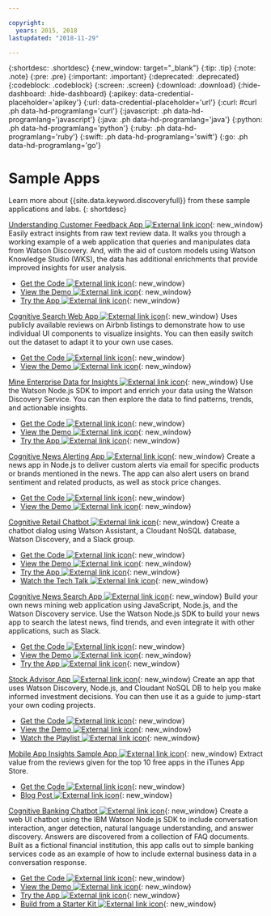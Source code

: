 ```yaml
---

copyright:
  years: 2015, 2018
lastupdated: "2018-11-29"

---
```


{:shortdesc: .shortdesc}
{:new_window: target="_blank"}
{:tip: .tip}
{:note: .note}
{:pre: .pre}
{:important: .important}
{:deprecated: .deprecated}
{:codeblock: .codeblock}
{:screen: .screen}
{:download: .download}
{:hide-dashboard: .hide-dashboard}
{:apikey: data-credential-placeholder='apikey'} 
{:url: data-credential-placeholder='url'}
{:curl: #curl .ph data-hd-programlang='curl'}
{:javascript: .ph data-hd-programlang='javascript'}
{:java: .ph data-hd-programlang='java'}
{:python: .ph data-hd-programlang='python'}
{:ruby: .ph data-hd-programlang='ruby'}
{:swift: .ph data-hd-programlang='swift'}
{:go: .ph data-hd-programlang='go'}

# Sample Apps

Learn more about {{site.data.keyword.discoveryfull}} from these sample applications and labs.
{: shortdesc}

[Understanding Customer Feedback App  ![External link icon](../../icons/launch-glyph.svg "External link icon")](http://ibm.biz/customerinsightspattern){: new_window}
Easily extract insights from raw text review data. It walks you through a working example of a web application that queries and manipulates data from Watson Discovery. And, with the aid of custom models using Watson Knowledge Studio (WKS), the data has additional enrichments that provide improved insights for user analysis.
  - [Get the Code  ![External link icon](../../icons/launch-glyph.svg "External link icon")](https://github.com/IBM/watson-discovery-food-reviews?cm_sp=Developer-_-develop-your-own-watson-discovery-service-application-_-Get-the-Code){: new_window}
  - [View the Demo  ![External link icon](../../icons/launch-glyph.svg "External link icon")](https://www.youtube.com/watch?v=gzlUSyLccSg){: new_window}
  - [Try the App  ![External link icon](../../icons/launch-glyph.svg "External link icon")](https://watson-discovery-food-reviews-demo.mybluemix.net/?cm_sp=dw-bluemix-_-code-_-devcenter){: new_window}

[Cognitive Search Web App  ![External link icon](../../icons/launch-glyph.svg "External link icon")](http://ibm.biz/searchpattern){: new_window}
Uses publicly available reviews on Airbnb listings to demonstrate how to use individual UI components to visualize insights. You can then easily switch out the dataset to adapt it to your own use cases.
  - [Get the Code  ![External link icon](../../icons/launch-glyph.svg "External link icon")](https://github.com/IBM/watson-discovery-ui?cm_sp=Developer-_-develop-a-fully-featured-web-app-built-on-the-watson-discovery-service-_-Get-the-Code){: new_window}
  - [View the Demo  ![External link icon](../../icons/launch-glyph.svg "External link icon")](https://www.youtube.com/watch?v=5EEmQwcjUa4&cm_sp=Developer-_-develop-a-fully-featured-web-app-built-on-the-watson-discovery-service-_-View-the-Video){: new_window}
    
[Mine Enterprise Data for Insights  ![External link icon](../../icons/launch-glyph.svg "External link icon")](http://ibm.biz/minedatapattern){: new_window}
Use the Watson Node.js SDK to import and enrich your data using the Watson Discovery Service. You can then explore the data to find patterns, trends, and actionable insights.
  - [Get the Code  ![External link icon](../../icons/launch-glyph.svg "External link icon")](https://github.com/IBM/watson-discovery-analyze-data-breaches?cm_sp=IBMCode-_-import-enrich-and-gain-insight-from-data-_-Get-the-Code){: new_window}
  - [View the Demo  ![External link icon](../../icons/launch-glyph.svg "External link icon")](https://www.youtube.com/watch?v=zAu9tHefdDc&cm_sp=IBMCode-_-import-enrich-and-gain-insight-from-data-_-View-the-Demo){: new_window}
  - [Try the App  ![External link icon](../../icons/launch-glyph.svg "External link icon")](https://watson-discovery-analyze-data-breaches-20180525204327714.mybluemix.net/?cm_sp=dw-bluemix-_-code-_-devcenter){: new_window}

[Cognitive News Alerting App   ![External link icon](../../icons/launch-glyph.svg "External link icon")](http://ibm.biz/newsalerting){: new_window}
Create a news app in Node.js to deliver custom alerts via email for specific products or brands mentioned in the news. The app can also alert users on brand sentiment and related products, as well as stock price changes.
  - [Get the Code  ![External link icon](../../icons/launch-glyph.svg "External link icon")](https://github.com/IBM/watson-discovery-news-alerting?cm_sp=IBMCode-_-create-a-cognitive-news-alerting-app-_-Get-the-Code){: new_window}
  - [View the Demo  ![External link icon](../../icons/launch-glyph.svg "External link icon")](https://www.youtube.com/watch?v=N-HaIpPGde0&cm_sp=IBMCode-_-create-a-cognitive-news-alerting-app-_-View-the-demo){: new_window}
  
[Cognitive Retail Chatbot  ![External link icon](../../icons/launch-glyph.svg "External link icon")](http://ibm.biz/retailchatbot){: new_window}
Create a chatbot dialog using Watson Assistant, a Cloudant NoSQL database, Watson Discovery, and a Slack group.
  - [Get the Code  ![External link icon](../../icons/launch-glyph.svg "External link icon")](https://github.com/IBM/watson-online-store/?cm_sp=IBMCode-_-create-cognitive-retail-chatbot-_-Get-the-Code){: new_window}
  - [View the Demo  ![External link icon](../../icons/launch-glyph.svg "External link icon")](https://www.youtube.com/watch?v=b-94B3O1czU&cm_sp=IBMCode-_-create-cognitive-retail-chatbot-_-View-the-Demo){: new_window}
  - [Try the App  ![External link icon](../../icons/launch-glyph.svg "External link icon")](https://watson-online-store-live.mybluemix.net/?cm_sp=dw-bluemix-_-code-_-devcenter){: new_window}
  - [Watch the Tech Talk  ![External link icon](../../icons/launch-glyph.svg "External link icon")](https://developer.ibm.com/code/videos/tech-talk-replay-create-cognitive-retail-chatbot/){: new_window}
  
[Cognitive News Search App  ![External link icon](../../icons/launch-glyph.svg "External link icon")](http://ibm.biz/trendingnews){: new_window}
Build your own news mining web application using JavaScript, Node.js, and the Watson Discovery service. Use the Watson Node.js SDK to build your news app to search the latest news, find trends, and even integrate it with other applications, such as Slack.
  - [Get the Code  ![External link icon](../../icons/launch-glyph.svg "External link icon")](https://github.com/IBM/watson-discovery-news/?cm_sp=IBMCode-_-create-a-cognitive-news-search-app-_-Get-the-Code){: new_window}
  - [View the Demo  ![External link icon](../../icons/launch-glyph.svg "External link icon")](https://www.youtube.com/watch?v=EZGgvci9nC0&cm_sp=IBMCode-_-create-a-cognitive-news-search-app-_-View-the-Demo){: new_window}
  - [Try the App  ![External link icon](../../icons/launch-glyph.svg "External link icon")](https://watson-discovery-news-demo.mybluemix.net/?cm_sp=dw-bluemix-_-code-_-devcenter){: new_window}
  
[Stock Advisor App  ![External link icon](../../icons/launch-glyph.svg "External link icon")](http://ibm.biz/stockinformation){: new_window}
Create an app that uses Watson Discovery, Node.js, and Cloudant NoSQL DB to help you make informed investment decisions. You can then use it as a guide to jump-start your own coding projects.
  - [Get the Code  ![External link icon](../../icons/launch-glyph.svg "External link icon")](https://github.com/IBM/watson-stock-advisor){: new_window}
  - [View the Demo  ![External link icon](../../icons/launch-glyph.svg "External link icon")](https://youtu.be/uigisF50F8s){: new_window}
  - [Watch the Playlist  ![External link icon](../../icons/launch-glyph.svg "External link icon")](https://www.youtube.com/playlist?list=PLzUbsvIyrNfknNewObx5N7uGZ5FKH0Fde){: new_window}

[Mobile App Insights Sample App  ![External link icon](../../icons/launch-glyph.svg "External link icon")](http://ibm.biz/mobileinsights){: new_window}
Extract value from the reviews given for the top 10 free apps in the iTunes App Store.
  - [Get the Code  ![External link icon](../../icons/launch-glyph.svg "External link icon")](https://github.com/watson-developer-cloud/app-insights-discovery){: new_window}
  - [Blog Post  ![External link icon](../../icons/launch-glyph.svg "External link icon")](https://www.ibm.com/blogs/watson/2017/06/next-breakthrough-in-bad-customer-review/){: new_window}

[Cognitive Banking Chatbot  ![External link icon](../../icons/launch-glyph.svg "External link icon")](http://ibm.biz/bankingbot){: new_window}
Create a web UI chatbot using the IBM Watson Node.js SDK to include conversation interaction, anger detection, natural language understanding, and answer discovery. Answers are discovered from a collection of FAQ documents. Built as a fictional financial institution, this app calls out to simple banking services code as an example of how to include external business data in a conversation response.
  - [Get the Code  ![External link icon](../../icons/launch-glyph.svg "External link icon")](https://github.com/IBM/watson-banking-chatbot?cm_sp=IBMCode-_-create-cognitive-banking-chatbot-_-Get-the-Code){: new_window}
  - [View the Demo  ![External link icon](../../icons/launch-glyph.svg "External link icon")](https://www.youtube.com/watch?v=Jxi7U7VOMYg&cm_sp=IBMCode-_-create-cognitive-banking-chatbot-_-View-the-Demo){: new_window}
  - [Try the App  ![External link icon](../../icons/launch-glyph.svg "External link icon")](https://create-a-cognitive-banking-chatbot-hnike.mybluemix.net/?cm_sp=dw-bluemix-_-code-_-devcenter){: new_window}
  - [Build from a Starter Kit  ![External link icon](../../icons/launch-glyph.svg "External link icon")](https://cloud.ibm.com/developer/watson/create-project?starterKit=a5819b41-0f6f-34cb-9067-47fd16835d04&cm_sp=dw-bluemix-_-code-_-devcenter){: new_window}